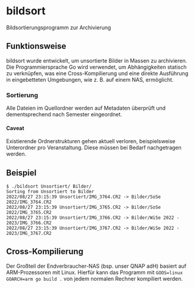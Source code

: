 # bildsort

Bildsortierungsprogramm zur Archivierung

## Funktionsweise

bildsort wurde entwickelt, um unsortierte Bilder in Massen zu archivieren. Die Programmiersprache Go wird verwendet, um Abhängigkeiten statisch zu verknüpfen, was eine Cross-Kompilierung und eine direkte Ausführung in eingebetteten Umgebungen, wie z. B. auf einem NAS, ermöglicht.

### Sortierung

Alle Dateien im Quellordner werden auf Metadaten überprüft und dementsprechend nach Semester eingeordnet.

#### Caveat

Existierende Ordnerstrukturen gehen aktuell verloren, beispielsweise Unterordner pro Veranstaltung. Diese müssen bei Bedarf nachgetragen werden.

## Beispiel

```console
$ ./bildsort Unsortiert/ Bilder/
Sorting from Unsortiert to Bilder
2022/08/27 23:15:39 Unsortiert/IMG_3764.CR2 -> Bilder/SoSe 2022/IMG_3764.CR2
2022/08/27 23:15:39 Unsortiert/IMG_3765.CR2 -> Bilder/SoSe 2022/IMG_3765.CR2
2022/08/27 23:15:39 Unsortiert/IMG_3766.CR2 -> Bilder/WiSe 2022 - 2023/IMG_3766.CR2
2022/08/27 23:15:39 Unsortiert/IMG_3767.CR2 -> Bilder/WiSe 2022 - 2023/IMG_3767.CR2
```

## Cross-Kompilierung

Der Großteil der Endverbraucher-NAS (bsp. unser QNAP adH) basiert auf ARM-Prozessoren mit Linux. Hierfür kann das Programm mit `GOOS=linux GOARCH=arm go build .` von jedem normalen Rechner kompiliert werden.
